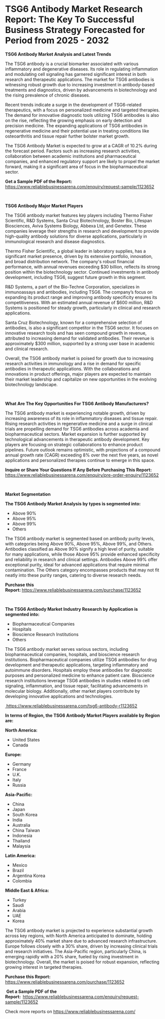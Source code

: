<p><h1>TSG6 Antibody Market Research Report: The Key To Successful Business Strategy Forecasted for Period from 2025 - 2032</h1></p><p><strong>TSG6 Antibody Market Analysis and Latest Trends</strong></p>
<p><p>The TSG6 antibody is a crucial biomarker associated with various inflammatory and degenerative diseases. Its role in regulating inflammation and modulating cell signaling has garnered significant interest in both research and therapeutic applications. The market for TSG6 antibodies is witnessing robust growth due to increasing investment in antibody-based treatments and diagnostics, driven by advancements in biotechnology and the rising prevalence of chronic diseases.</p><p>Recent trends indicate a surge in the development of TSG6-related therapeutics, with a focus on personalized medicine and targeted therapies. The demand for innovative diagnostic tools utilizing TSG6 antibodies is also on the rise, reflecting the growing emphasis on early detection and precision medicine. The expanding applications of TSG6 antibodies in regenerative medicine and their potential use in treating conditions like osteoarthritis and tissue repair further bolster market growth.</p><p>The TSG6 Antibody Market is expected to grow at a CAGR of 10.2% during the forecast period. Factors such as increasing research activities, collaboration between academic institutions and pharmaceutical companies, and enhanced regulatory support are likely to propel the market forward, making it a significant area of focus in the biopharmaceutical sector.</p></p>
<p><strong>Get a Sample PDF of the Report:&nbsp;</strong> <a href="https://www.reliablebusinessarena.com/enquiry/request-sample/1123652?utm_campaign=2739&utm_medium=2&utm_source=Github&utm_content=ia&utm_term=03032025&utm_id=tsg6-antibody">https://www.reliablebusinessarena.com/enquiry/request-sample/1123652</a></p>
<p>&nbsp;</p>
<p><strong>TSG6 Antibody Major Market Players</strong></p>
<p><p>The TSG6 antibody market features key players including Thermo Fisher Scientific, R&D Systems, Santa Cruz Biotechnology, Boster Bio, Lifespan Biosciences, Aviva Systems Biology, Abbexa Ltd, and Genetex. These companies leverage their strengths in research and development to provide high-quality antibody solutions for diverse applications, particularly in immunological research and disease diagnostics.</p><p>Thermo Fisher Scientific, a global leader in laboratory supplies, has a significant market presence, driven by its extensive portfolio, innovation, and broad distribution network. The company's robust financial performance, with annual revenues exceeding $30 billion, reflects its strong position within the biotechnology sector. Continued investments in antibody development, including TSG6, suggest future growth in this segment.</p><p>R&D Systems, a part of the Bio-Techne Corporation, specializes in immunoassays and antibodies, including TSG6. The company’s focus on expanding its product range and improving antibody specificity ensures its competitiveness. With an estimated annual revenue of $600 million, R&D Systems is positioned for steady growth, particularly in clinical and research applications.</p><p>Santa Cruz Biotechnology, known for a comprehensive selection of antibodies, is also a significant competitor in the TSG6 sector. It focuses on innovative research tools and has seen compound growth in revenue, attributed to increasing demand for validated antibodies. Their revenue is approximately $300 million, supported by a strong user base in academic and clinical research.</p><p>Overall, the TSG6 antibody market is poised for growth due to increasing research activities in immunology and a rise in demand for specific antibodies in therapeutic applications. With the collaborations and innovations in product offerings, major players are expected to maintain their market leadership and capitalize on new opportunities in the evolving biotechnology landscape.</p></p>
<p>&nbsp;</p>
<p><strong>What Are The Key Opportunities For TSG6 Antibody Manufacturers?</strong></p>
<p><p>The TSG6 antibody market is experiencing notable growth, driven by increasing awareness of its role in inflammatory diseases and tissue repair. Rising research activities in regenerative medicine and a surge in clinical trials are propelling demand for TSG6 antibodies across academia and biopharmaceutical sectors. Market expansion is further supported by technological advancements in therapeutic antibody development. Key players are focusing on strategic collaborations to enhance product pipelines. Future outlook remains optimistic, with projections of a compound annual growth rate (CAGR) exceeding 8% over the next five years, as novel applications and personalized therapies continue to emerge in this space.</p></p>
<p><strong>Inquire or Share Your Questions If Any Before Purchasing This Report:</strong> <a href="https://www.reliablebusinessarena.com/enquiry/pre-order-enquiry/1123652?utm_campaign=2739&utm_medium=2&utm_source=Github&utm_content=ia&utm_term=03032025&utm_id=tsg6-antibody">https://www.reliablebusinessarena.com/enquiry/pre-order-enquiry/1123652</a></p>
<p>&nbsp;</p>
<p><strong>Market Segmentation</strong></p>
<p><strong>The TSG6 Antibody Market Analysis by types is segmented into:</strong></p>
<p><ul><li>Above 90%</li><li>Above 95%</li><li>Above 99%</li><li>Others</li></ul></p>
<p><p>The TSG6 antibody market is segmented based on antibody purity levels, with categories being Above 90%, Above 95%, Above 99%, and Others. Antibodies classified as Above 90% signify a high level of purity, suitable for many applications, while those Above 95% provide enhanced specificity and reliability in research and clinical settings. Antibodies Above 99% offer exceptional purity, ideal for advanced applications that require minimal contamination. The Others category encompasses products that may not fit neatly into these purity ranges, catering to diverse research needs.</p></p>
<p><strong>Purchase this Report:&nbsp;</strong><a href="https://www.reliablebusinessarena.com/purchase/1123652?utm_campaign=2739&utm_medium=2&utm_source=Github&utm_content=ia&utm_term=03032025&utm_id=tsg6-antibody">https://www.reliablebusinessarena.com/purchase/1123652</a></p>
<p>&nbsp;</p>
<p><strong>The TSG6 Antibody Market Industry Research by Application is segmented into:</strong></p>
<p><ul><li>Biopharmaceutical Companies</li><li>Hospitals</li><li>Bioscience Research Institutions</li><li>Others</li></ul></p>
<p><p>The TSG6 antibody market serves various sectors, including biopharmaceutical companies, hospitals, and bioscience research institutions. Biopharmaceutical companies utilize TSG6 antibodies for drug development and therapeutic applications, targeting inflammatory and autoimmune disorders. Hospitals employ these antibodies for diagnostic purposes and personalized medicine to enhance patient care. Bioscience research institutions leverage TSG6 antibodies in studies related to cell signaling, inflammation, and tissue repair, facilitating advancements in molecular biology. Additionally, other market players contribute by developing innovative applications and technologies.</p></p>
<p><a href="https://www.reliablebusinessarena.com/tsg6-antibody-r1123652?utm_campaign=2739&utm_medium=2&utm_source=Github&utm_content=ia&utm_term=03032025&utm_id=tsg6-antibody">&nbsp;https://www.reliablebusinessarena.com/tsg6-antibody-r1123652</a></p>
<p><strong>In terms of Region, the TSG6 Antibody Market Players available by Region are:</strong></p>
<p>
    <p> <strong> North America: </strong>
        <ul>
            <li>United States</li>
            <li>Canada</li>
        </ul>
        </p> 
    <p> <strong> Europe: </strong>
        <ul>
            <li>Germany</li>
            <li>France</li>
            <li>U.K.</li>
            <li>Italy</li>
            <li>Russia</li>
        </ul>
        </p> 
    <p> <strong> Asia-Pacific: </strong>
        <ul>
            <li>China</li>
            <li>Japan</li>
            <li>South Korea</li>
            <li>India</li>
            <li>Australia</li>
            <li>China Taiwan</li>
            <li>Indonesia</li>
            <li>Thailand</li>
            <li>Malaysia</li>
        </ul>
        </p> 
    <p> <strong> Latin America: </strong>
        <ul>
            <li>Mexico</li>
            <li>Brazil</li>
            <li>Argentina Korea</li>
            <li>Colombia</li>
        </ul>
        </p> 
    <p> <strong> Middle East & Africa: </strong>
        <ul>
            <li>Turkey</li>
            <li>Saudi</li>
            <li>Arabia</li>
            <li>UAE</li>
            <li>Korea</li>
        </ul>
    </p>
    </p>
<p><p>The TSG6 antibody market is projected to experience substantial growth across key regions, with North America anticipated to dominate, holding approximately 40% market share due to advanced research infrastructure. Europe follows closely with a 30% share, driven by increasing clinical trials and research initiatives. The Asia-Pacific region, particularly China, is emerging rapidly with a 20% share, fueled by rising investment in biotechnology. Overall, the market is poised for robust expansion, reflecting growing interest in targeted therapies.</p></p>
<p><strong>Purchase this Report: </strong><a href="https://www.reliablebusinessarena.com/purchase/1123652?utm_campaign=2739&utm_medium=2&utm_source=Github&utm_content=ia&utm_term=03032025&utm_id=tsg6-antibody">https://www.reliablebusinessarena.com/purchase/1123652</a></p>
<p>&nbsp;<strong>Get a Sample PDF of the Report:&nbsp;&nbsp;</strong><a href="https://www.reliablebusinessarena.com/enquiry/request-sample/1123652?utm_campaign=2739&utm_medium=2&utm_source=Github&utm_content=ia&utm_term=03032025&utm_id=tsg6-antibody">https://www.reliablebusinessarena.com/enquiry/request-sample/1123652</a></p>
<p><strong></strong></p>
<p>Check more reports on <a href="https://www.reliablebusinessarena.com/?utm_campaign=2739&utm_medium=2&utm_source=Github&utm_content=ia&utm_term=03032025&utm_id=tsg6-antibody">https://www.reliablebusinessarena.com/</a></p>